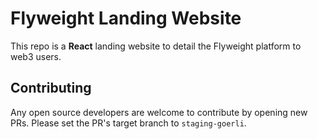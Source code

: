 # Flyweight Landing Website
This repo is a **React** landing website to detail the Flyweight platform to web3 users.

## Contributing
Any open source developers are welcome to contribute by opening new PRs. Please set the PR's target branch to `staging-goerli`.
